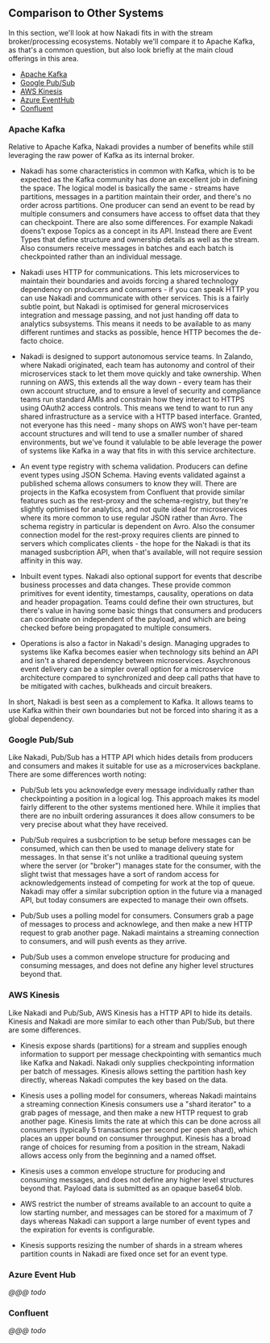 ## Comparison to Other Systems

In this section, we'll look at how Nakadi fits in with the stream broker/processing ecosystems. Notably we'll compare it to Apache Kafka, as that's a common question, but also look briefly at the main cloud offerings in this area.

  - [Apache Kafka](#kafka)
  - [Google Pub/Sub](#pubsub)
  - [AWS Kinesis](#kinesis)
  - [Azure EventHub](#eventhub)
  - [Confluent](#confluent)




<a name="kafka"></a>
### Apache Kafka

Relative to Apache Kafka, Nakadi provides a number of benefits while still leveraging the raw power of Kafka as its internal broker. 

- Nakadi has some characteristics in common with Kafka, which is to be expected as the Kafka community has done an excellent job in defining the space. The logical model is basically the same - streams have partitions, messages in a partition maintain their order, and there's no order across partitions. One producer can send an event to be read by multiple consumers and consumers have access to offset data that they can checkpoint. There are also some differences. For example Nakadi doens't expose Topics as a concept in its API. Instead there are Event Types that define structure and ownership details as well as the stream. Also consumers receive messages in batches and each batch is checkpointed rather than an individual message.

- Nakadi uses HTTP for communications. This lets microservices to maintain their boundaries and avoids forcing a shared technology dependency on producers and consumers - if you can speak HTTP you can use Nakadi and communicate with other services. This is a fairly subtle point, but Nakadi is optimised for general microservices integration and message passing, and not just handing off data to analytics subsystems. This means it needs to be available to as many different runtimes and stacks as possible, hence HTTP becomes the de-facto choice.

- Nakadi is designed to support autonomous service teams. In Zalando, where Nakadi originated, each team has autonomy and control of their microservices stack to let them move quickly and take ownership. When running on AWS, this extends all the way down - every team has their own account structure, and to ensure a level of security and compliance teams run standard AMIs and constrain how they interact to HTTPS using OAuth2 access controls. This means we tend to want to run any shared infrastructure as a service with a HTTP based interface. Granted, not everyone has this need - many shops on AWS won't have per-team account structures and will tend to use a smaller number of shared environments, but we've found it valulable to be able leverage the power of systems like Kafka in a way that fits in with this service architecture. 

- An event type registry with schema validation. Producers can define event types using JSON Schema. Having events validated against a published schema allows consumers to know they will.  There are projects in the Kafka ecosystem from Confluent that provide similar features such as the rest-proxy and the schema-registry, but they're slightly optimised for analytics, and not quite ideal for microservices where its more common to use regular JSON rather than Avro. The schema registry in particular is dependent on Avro. Also the consumer connection model for the rest-proxy requires clients are pinned to servers which complicates clients - the hope for the Nakadi is that its managed susbcription API, when that's available, will not require session affinity in this way.

- Inbuilt event types. Nakadi also optional support for events that describe business processes and data changes. These provide common primitives for event identity, timestamps, causality, operations on data and header propagation. Teams could define their own structures, but there's value in having some basic things that consumers and producers can coordinate on independent of the payload, and which are being checked before being propagated to multiple consumers.

- Operations is also a factor in Nakadi's design. Managing upgrades to systems like Kafka becomes easier when technology sits behind an API and isn't a shared dependency between microservices. Asychronous event delivery can be a simpler overall option for a microservice architecture compared to synchronized and deep call paths that have to be mitigated with caches, bulkheads and circuit breakers.

In short, Nakadi is best seen as a complement to Kafka. It allows teams to use Kafka within their own boundaries but not be forced into sharing it as a global dependency.

<a name="pubsub"></a>
### Google Pub/Sub

Like Nakadi, Pub/Sub has a HTTP API which hides details from producers and consumers and makes it suitable for use as a microservices backplane. There are some differences worth noting:

- Pub/Sub lets you acknowledge every message individually rather than checkpointing a position in a logical log. This approach makes its model fairly different to the other systems mentioned here. While it implies that there are no inbuilt ordering assurances it does allow consumers to be very precise about what they have received. 

- Pub/Sub requires a susbcription to be setup before messages can be consumed, which can then be used to manage delivery state for messages. In that sense it's not unlike a traditional queuing system where the server (or "broker") manages state for the consumer, with the slight twist that messages have a sort of random access for acknowledgements instead of competing for work at the top of queue. Nakadi may offer a similar subcription option in the future via a managed API, but today consumers are expected to manage their own offsets.

- Pub/Sub uses a polling model for consumers. Consumers grab a page of messages to process and acknowlege, and then make a new HTTP request to grab another page. Nakadi maintains a streaming connection to consumers, and will push events as they arrive.

- Pub/Sub uses a common envelope structure for producing and consuming messages, and does not define any higher level structures beyond that.

<a name="kinesis"></a>
### AWS Kinesis

Like Nakadi and Pub/Sub, AWS Kinesis has a HTTP API to hide its details. Kinesis and Nakadi are more similar to each other than Pub/Sub, but there are some differences.

- Kinesis expose shards (partitions) for a stream and supplies enough information to support per message checkpointing with semantics much like Kafka and Nakadi. Nakadi only supplies checkpointing information per batch of messages. Kinesis allows setting the partition hash key directly, whereas Nakadi computes the key based on the data. 

- Kinesis uses a polling model for consumers, whereas Nakadi maintains a streaming connection Kinesis consumers use a "shard iterator" to a grab pages of message, and then make a new HTTP request to grab another page. Kinesis limits the rate at which this can be done across all consumers (typically 5 transactions per second per open shard), which places an upper bound on consumer throughput. Kinesis has a broad range of choices for resuming from a position in the stream, Nakadi allows access only from the beginning and a named offset.

- Kinesis uses a common envelope structure for producing and consuming messages, and does not define any higher level structures beyond that. Payload data is submitted as an opaque base64 blob.

- AWS restrict the number of streams available to an account to quite a low starting number, and messages can be stored for a maximum of 7 days whereas Nakadi can support a large number of event types and the expiration for events is configurable.

- Kinesis supports resizing the number of shards in a stream wheres partition counts in Nakadi are fixed once set for an event type.


<a name="eventhub"></a>
### Azure Event Hub

_@@@ todo_

<a name="confluent"></a>
### Confluent

_@@@ todo_

